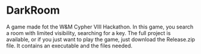 # DarkRoom
A game made fot the W&M Cypher VIII Hackathon. In this game, you search a room with limited visibility, searching for a key. The full project is available, 
or if you just want to play the game, just download the Release.zip file. It contains an executable and the files needed.
